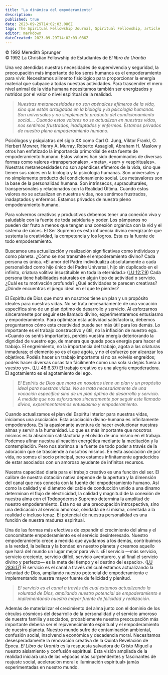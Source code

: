 ```yaml
---
title: "La dinámica del empoderamiento"
description: 
published: true
date: 2023-09-29T14:02:03.086Z
tags: The Spiritual Fellowship Journal, Spiritual Fellowship, article
editor: markdown
dateCreated: 2023-09-29T14:02:03.086Z
---
```


<p class="v-card v-sheet theme--light grey lighten-3 px-2">© 1992 Meredith Sprunger<br>© 1992 La Christian Fellowship de Estudiantes de <i>El libro de Urantia</i></p>


Una vez atendidas nuestras necesidades de supervivencia y seguridad, la preocupación más importante de los seres humanos es el empoderamiento para vivir. Necesitamos alimento fisiológico para proporcionar la energía material que subyace a todas nuestras actividades. Para trascender el mero nivel animal de la vida humana necesitamos también ser energizados y nutridos por el valor o nivel espiritual de la realidad.

> _Nuestras metanecesidades no son apéndices efímeros de la vida, sino que están arraigadas en la biología y la psicología humanas. Son universales y no simplemente producto del condicionamiento social.... Cuando estos valores no se actualizan en nuestras vidas, nos sentimos frustrados, inadaptados y enfermos. Estamos privados de nuestro pleno empoderamiento humano._

Psicólogos y psiquiatras del siglo XX como Carl G. Jung, Viktor Frankl, O. Herbert Mowrer, Henry A. Murray, Roberto Assagioli, Abraham H. Maslow y otros han enfatizado la importancia primordial de esta fuente de empoderamiento humano. Estos valores han sido denominados de diversas formas como valores «transpersonales», «meta», «ser» y «espirituales». Nuestras metanecesidades no son apéndices efímeros de la vida, sino que tienen sus raíces en la biología y la psicología humanas. Son universales y no simplemente producto del condicionamiento social. Los metavalores son la base de la personalidad humana. Son intrínsecos, supraculturales, transpersonales y relacionados con la Realidad Última. Cuando estos valores no se actualizan en nuestras vidas, nos sentimos frustrados, inadaptados y enfermos. Estamos privados de nuestro pleno empoderamiento humano.

Para volvernos creativos y productivos debemos tener una conexión viva y saludable con la fuente de toda sabiduría y poder. Los pámpanos no pueden dar fruto a menos que tengan una conexión orgánica con la vid y el sistema de raíces. El Ser Supremo es esta influencia divina energizante que sustenta la creatividad, la competencia y los logros. Esta es la fuente de todo empoderamiento.

Buscamos una actualización y realización significativas como individuos y como planeta. ¿Cómo se nos transmite el empoderamiento divino? Cada persona es única. «El amor del Padre individualiza absolutamente a cada personalidad como hijo único del Padre Universal, hijo sin duplicado en el infinito, criatura volitiva insustituible en toda la eternidad.» ([LU 12:7.9](/es/The_Urantia_Book/12#p7_9)) Cada persona tiene habilidades naturales en algún tipo de actividad o servicio. ¿Cuál es tu motivación profunda? ¿Qué actividades te parecen creativas? ¿Dónde encuentras el juego ideal en el que te pierdes?

El Espíritu de Dios que mora en nosotros tiene un plan y un propósito ideales para nuestras vidas. No se trata necesariamente de una vocación específica sino de un plan óptimo de desarrollo y servicio. Al esforzarnos sinceramente por seguir este llamado divino, experimentaremos entusiasmo y empoderamiento. Para optimizar esta actividad satisfactoria, debemos preguntarnos cómo esta creatividad puede ser más útil para los demás. Lo importante es el trabajo constructivo y útil, no la inflación de nuestro ego. «Cuando os sentís importantes, perdéis vuestra energía deteriorando la dignidad de vuestro ego, de manera que queda poca energía para hacer el trabajo. El engreimiento, no la importancia del trabajo, agota a las criaturas inmaduras; el elemento yo es el que agota, y no el esfuerzo por alcanzar los objetivos. Podéis hacer un trabajo importante si no os volvéis engreídos; podéis hacer diversas cosas tan fácilmente como una sola si dejáis fuera a vuestro yo». ([LU 48:6.37](/es/The_Urantia_Book/48#p6_37)) El trabajo creativo es una alegría empoderadora. El agotamiento es el agotamiento del ego.

> _El Espíritu de Dios que mora en nosotros tiene un plan y un propósito ideal para nuestras vidas. No se trata necesariamente de una vocación específica sino de un plan óptimo de desarrollo y servicio. A medida que nos esforzamos sinceramente por seguir este llamado divino, experimentaremos entusiasmo y empoderamiento._

Cuando actualizamos el plan del Espíritu Interior para nuestras vidas, iniciamos una asociación. Esta asociación divino-humana es infinitamente empoderadora. Es la apasionante aventura de hacer evolucionar nuestras almas y servir a la humanidad. Lo que es más importante que nosotros mismos es la absorción satisfactoria y el olvido de uno mismo en el trabajo. Podemos afinar nuestra alineación energética mediante la meditación y la contemplación. Pero nos abrimos a la fuente de todo poder a través de la adoración que se trasciende a nosotros mismos. En esta asociación de por vida, no somos el socio principal, pero estamos infinitamente agradecidos de estar asociados con un amoroso ayudante de infinitos recursos.

Nuestra capacidad diaria para el trabajo creativo es una función del ser. El calibre de nuestra dotación nativa depende de la apertura y la dimensión del canal que nos conecta con la fuente del empoderamiento humano. Así como la calidad y el diámetro del cable de conducción unido a una dinamo determinan el flujo de electricidad, la calidad y magnitud de la conexión de nuestra alma con el Todopoderoso Supremo determina la amplitud de nuestro empoderamiento. Ésta no es una preocupación introspectiva, sino una dedicación al servicio amoroso, olvidada de sí misma, orientada a la realidad e incluso tenaz. El potencial de nuestra personalidad es una función de nuestra madurez espiritual.

Una de las formas más efectivas de expandir el crecimiento del alma y el concomitante empoderamiento es el servicio desinteresado. Nuestro empoderamiento crece a medida que ayudamos a los demás, contribuimos a la verdad, la belleza y la bondad en nuestro planeta y creamos aquello que hará del mundo un lugar mejor para vivir. «El servicio —más servicio, servicio creciente, servicio difícil, servicio aventurero, y al final el servicio divino y perfecto— es la meta del tiempo y el destino del espacio». ([LU 28:6.17](/es/The_Urantia_Book/28#p6_17)) El servicio es el canal a través del cual estamos actualizando la voluntad de Dios, ampliando nuestro potencial de empoderamiento e implementando nuestra mayor fuente de felicidad y plenitud.

> _El servicio es el canal a través del cual estamos actualizando la voluntad de Dios, ampliando nuestro potencial de empoderamiento e implementando nuestra mayor fuente de felicidad y realización._

Además de materializar el crecimiento del alma junto con el dominio de los círculos cósmicos del desarrollo de la personalidad y el servicio amoroso de nuestra familia y asociados, probablemente nuestra preocupación más importante debería ser el rejuvenecimiento espiritual y el empoderamiento de nuestro planeta. Nuestro mundo sufre de contaminación ambiental, confusión social, insolvencia económica y decadencia moral. Necesitamos desesperadamente la renovación creativa de la Quinta Revelación de Época. _El Libro de Urantia_ es la respuesta salvadora de Cristo Miguel a nuestro aislamiento y confusión espiritual. Esta visión ampliada de la realidad iniciará una de las «épocas más sorprendentes y fascinantes de reajuste social, aceleración moral e iluminación espiritual» jamás experimentadas en nuestro mundo.


